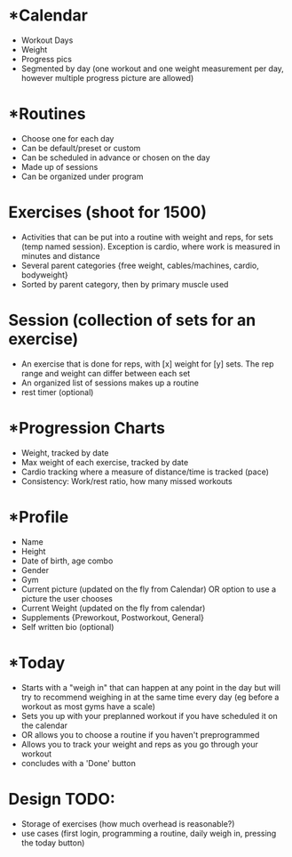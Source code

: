 *Calendar
========
- Workout Days
- Weight
- Progress pics
- Segmented by day (one workout and one weight measurement per day, however multiple progress picture are allowed)

*Routines
========
- Choose one for each day
- Can be default/preset or custom
- Can be scheduled in advance or chosen on the day
- Made up of sessions
- Can be organized under program

Exercises (shoot for 1500)
========
- Activities that can be put into a routine with weight and reps, for sets (temp named session).  Exception is cardio, where work is measured in minutes and distance
- Several parent categories {free weight, cables/machines, cardio, bodyweight}
- Sorted by parent category, then by primary muscle used

Session (collection of sets for an exercise)
========
- An exercise that is done for reps, with [x] weight for [y] sets.  The rep range and weight can differ between each set
- An organized list of sessions makes up a routine
- rest timer (optional)

*Progression Charts
===========
- Weight, tracked by date
- Max weight of each exercise, tracked by date
- Cardio tracking where a measure of distance/time is tracked (pace)
- Consistency: Work/rest ratio, how many missed workouts

*Profile
========
- Name
- Height
- Date of birth, age combo
- Gender
- Gym
- Current picture (updated on the fly from Calendar) OR option to use a picture the user chooses
- Current Weight (updated on the fly from calendar)
- Supplements {Preworkout, Postworkout, General}
- Self written bio (optional)

*Today
========
- Starts with a "weigh in" that can happen at any point in the day but will try to recommend weighing in at the same time every day (eg before a workout as most gyms have a scale)
- Sets you up with your preplanned workout if you have scheduled it on the calendar
- OR allows you to choose a routine if you haven't preprogrammed
- Allows you to track your weight and reps as you go through your workout
- concludes with a 'Done' button

Design TODO:
======
- Storage of exercises (how much overhead is reasonable?)
- use cases (first login, programming a routine, daily weigh in, pressing the today button)
